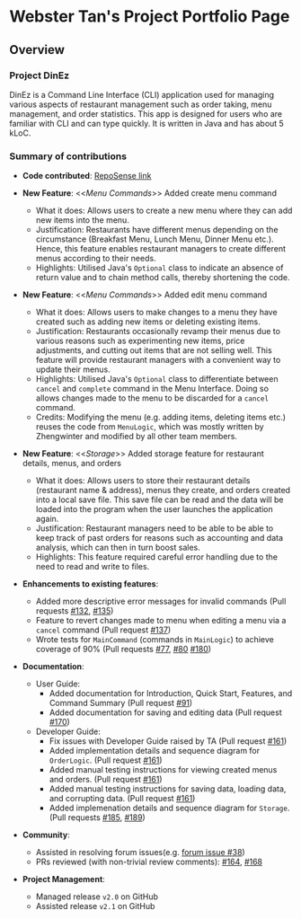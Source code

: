 # Webster Tan's Project Portfolio Page

## Overview

### Project DinEz

DinEz is a Command Line Interface (CLI) application used for managing various aspects of restaurant management such as
order taking, menu management, and order statistics. This app is designed for users who are familiar with CLI and can
type quickly. It is written in Java and has about 5 kLoC.  

### Summary of contributions

* **Code contributed**: [RepoSense link](https://nus-cs2113-ay2324s2.github.io/tp-dashboard/?search=&sort=groupTitle&sortWithin=title&timeframe=commit&mergegroup=&groupSelect=groupByRepos&breakdown=true&checkedFileTypes=docs~functional-code~test-code~other&since=2024-02-23&tabOpen=true&tabType=authorship&tabAuthor=webtjs&tabRepo=AY2324S2-CS2113-F14-2%2Ftp%5Bmaster%5D&authorshipIsMergeGroup=false&authorshipFileTypes=docs~functional-code~test-code&authorshipIsBinaryFileTypeChecked=false&authorshipIsIgnoredFilesChecked=false)

* **New Feature**: <<*Menu Commands*>> Added create menu command
  * What it does: Allows users to create a new menu where they can add new items into the menu.
  * Justification: Restaurants have different menus depending on the circumstance (Breakfast Menu, Lunch Menu,
  Dinner Menu etc.). Hence, this feature enables restaurant managers to create different menus according to their needs.
  * Highlights: Utilised Java's `Optional` class to indicate an absence of return value and to chain method calls,
  thereby shortening the code.

* **New Feature**: <<*Menu Commands*>> Added edit menu command
  * What it does: Allows users to make changes to a menu they have created such as adding new items or deleting existing
    items.
  * Justification: Restaurants occasionally revamp their menus due to various reasons such as experimenting new items,
    price adjustments, and cutting out items that are not selling well. This feature will provide restaurant managers
    with a convenient way to update their menus.
  * Highlights: Utilised Java's `Optional` class to differentiate between `cancel` and `complete` command in the Menu
    Interface. Doing so allows changes made to the menu to be discarded for a `cancel` command.
  * Credits: Modifying the menu (e.g. adding items, deleting items etc.) reuses the code from `MenuLogic`, which was
    mostly written by Zhengwinter and modified by all other team members.

* **New Feature**: <<*Storage*>> Added storage feature for restaurant details, menus, and orders
  * What it does: Allows users to store their restaurant details (restaurant name & address), menus they create, and
  orders created into a local save file. This save file can be read and the data will be loaded into the program when
  the user launches the application again.
  * Justification: Restaurant managers need to be able to be able to keep track of past orders for reasons such as
  accounting and data analysis, which can then in turn boost sales.
  * Highlights: This feature required careful error handling due to the need to read and write to files.

* **Enhancements to existing features**:
  * Added more descriptive error messages for invalid commands (Pull requests
    [#132](https://github.com/AY2324S2-CS2113-F14-2/tp/pull/132), [#135](https://github.com/AY2324S2-CS2113-F14-2/tp/pull/135))
  * Feature to revert changes made to menu when editing a menu via a `cancel` command
    (Pull request [#137](https://github.com/AY2324S2-CS2113-F14-2/tp/pull/137))
  * Wrote tests for `MainCommand` (commands in `MainLogic`) to achieve coverage of 90% (Pull requests
    [#77](https://github.com/AY2324S2-CS2113-F14-2/tp/pull/77), [#80](https://github.com/AY2324S2-CS2113-F14-2/tp/pull/80) [#180](https://github.com/AY2324S2-CS2113-F14-2/tp/pull/180))

* **Documentation**:
  * User Guide:
    * Added documentation for Introduction, Quick Start, Features, and Command Summary (Pull request [#91](https://github.com/AY2324S2-CS2113-F14-2/tp/pull/91))
    * Added documentation for saving and editing data (Pull request [#170](https://github.com/AY2324S2-CS2113-F14-2/tp/pull/170))
  * Developer Guide:
    * Fix issues with Developer Guide raised by TA (Pull request [#161](https://github.com/AY2324S2-CS2113-F14-2/tp/pull/161))
    * Added implementation details and sequence diagram for `OrderLogic`. (Pull request [#161](https://github.com/AY2324S2-CS2113-F14-2/tp/pull/161))
    * Added manual testing instructions for viewing created menus and orders. (Pull request [#161](https://github.com/AY2324S2-CS2113-F14-2/tp/pull/161))
    * Added manual testing instructions for saving data, loading data, and corrupting data. (Pull request [#161](https://github.com/AY2324S2-CS2113-F14-2/tp/pull/161))
    * Added implemenation details and sequence diagram for `Storage`. (Pull requests [#185](https://github.com/AY2324S2-CS2113-F14-2/tp/pull/185), [#189](https://github.com/AY2324S2-CS2113-F14-2/tp/pull/189/files))

* **Community**:
  * Assisted in resolving forum issues(e.g. [forum issue #38](https://github.com/nus-cs2113-AY2324S2/forum/issues/38#issuecomment-2049258461))
  * PRs reviewed (with non-trivial review comments): [#164](https://github.com/AY2324S2-CS2113-F14-2/tp/pull/164),
    [#168](https://github.com/AY2324S2-CS2113-F14-2/tp/pull/168)

* **Project Management**: 
  * Managed release `v2.0` on GitHub
  * Assisted release `v2.1` on GitHub
